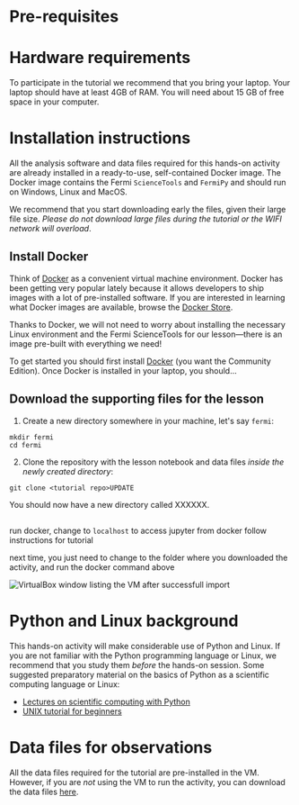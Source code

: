 Pre-requisites
=================

# Hardware requirements

To participate in the tutorial we recommend that you bring your laptop. Your laptop should have at least 4GB of RAM. You will need about 15 GB of free space in your computer. 

# Installation instructions

All the analysis software and data files required for this hands-on activity are already installed in a ready-to-use, self-contained Docker image. The Docker image contains the Fermi `ScienceTools` and `FermiPy` and should run on Windows, Linux and MacOS. 

We recommend that you start downloading early the files, given their large file size. *Please do not download large files during the tutorial or the WIFI network will overload*. 

## Install Docker

Think of [Docker](https://www.docker.com) as a convenient virtual machine environment. Docker has been getting very popular lately because it allows developers to ship images with a lot of pre-installed software. If you are interested in learning what Docker images are available, browse the [Docker Store](https://store.docker.com). 

Thanks to Docker, we will not need to worry about installing the necessary Linux environment and the Fermi ScienceTools for our lesson—there is an image pre-built with everything we need! 

To get started you should first install [Docker](https://www.docker.com/community-edition) (you want the Community Edition). Once Docker is installed in your laptop, you should...

## Download the supporting files for the lesson

1. Create a new directory somewhere in your machine, let's say `fermi`:  

```  
mkdir fermi
cd fermi
```

2. Clone the repository with the lesson notebook and data files *inside the newly created directory*:

```
git clone <tutorial repo>UPDATE
``` 

You should now have a new directory called XXXXXX.

## 



run docker, change to `localhost` to access jupyter from docker
follow instructions for tutorial

next time, you just need to change to the folder where you downloaded the activity, and run the docker command above




![](./figures/virtualbox.png "VirtualBox window listing the VM after successfull import")





# Python and Linux background

This hands-on activity will make considerable use of Python and Linux. If you are not familiar with the Python programming language or Linux, we recommend that you study them *before* the hands-on session. Some suggested  preparatory material on the basics of Python as a scientific computing language or Linux: 

- [Lectures on scientific computing with Python](https://github.com/jrjohansson/scientific-python-lectures)
- [UNIX tutorial for beginners](http://www.ee.surrey.ac.uk/Teaching/Unix/)




# Data files for observations

All the data files required for the tutorial are pre-installed in the VM. However, if you are *not* using the VM to run the activity, you can download the data files [here](https://figshare.com/articles/Fermi_LAT_Hands-on_activity_Sao_Paulo_CTA_School_2017/5027513).
